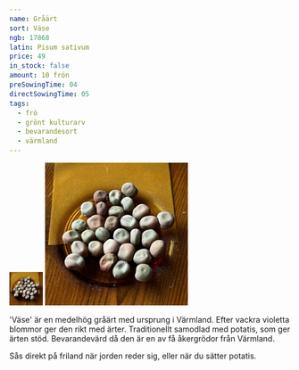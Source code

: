 ```yaml
---
name: Gråärt
sort: Väse
ngb: 17868
latin: Pisum sativum
price: 49
in_stock: false
amount: 10 frön
preSowingTime: 04
directSowingTime: 05
tags:
  - frö
  - grönt kulturarv
  - bevarandesort
  - värmland
---
```


<img src="/img/fro-vase.jpg" width="60" imagick="avif webp 60@1,1.5,2" alt="Gråärt Väse" class="thumb">
<img src="/img/fro-vase.jpg" width="256" imagick="avif webp 256@1,1.5,2" alt="Gråärt Väse">

'Väse' är en medelhög gråärt med ursprung i Värmland. Efter vackra violetta blommor ger den rikt med ärter. Traditionellt samodlad med potatis, som ger ärten stöd. Bevarandevärd då den är en av få åkergrödor från Värmland.

Sås direkt på friland när jorden reder sig, eller när du sätter potatis.
